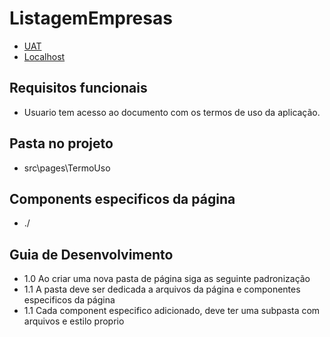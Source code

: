 

# ListagemEmpresas

- [UAT](https://web.opti.marketing/termos-de-uso)
- [Localhost](http://http://localhost:3000/termos-de-uso)
 
## Requisitos funcionais

- Usuario tem acesso ao documento com os termos de uso da aplicação.

## Pasta no projeto
- src\pages\TermoUso

## Components especificos da página
- ./

## Guia de Desenvolvimento

- 1.0 Ao criar uma nova pasta de página siga as seguinte padronização
- 1.1 A pasta deve ser dedicada a arquivos da página e componentes especificos da página
- 1.1 Cada component especifico adicionado, deve ter uma subpasta com arquivos e estilo proprio
